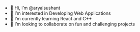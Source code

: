 - 👋 Hi, I’m @aryalsushant
- 👀 I’m interested in Developing Web Applications
- 🌱 I’m currently learning React and C++
- 💞️ I’m looking to collaborate on fun and challenging projects

<!---
aryalsushant/aryalsushant is a ✨ special ✨ repository because its `README.md` (this file) appears on your GitHub profile.
You can click the Preview link to take a look at your changes.
--->
